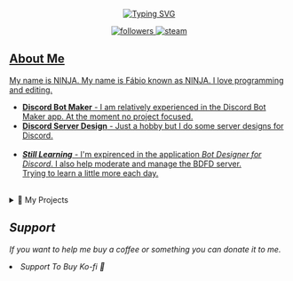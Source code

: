 <p align="center"> <a href="https://git.io/typing-svg"><img src="https://readme-typing-svg.herokuapp.com?font=Fira+Code&pause=1000&color=F7F7F7&width=435&lines=Hello+there%2C+I'm+NINJA!+%E2%98%95;Working+with+Discord+Projects+%E2%9C%85" alt="Typing SVG" /></a> </p>

<p align = "center"> <a href="https://github.com/OutroNinja"> <img alt="followers" title="Follow Me" src="https://img.shields.io/github/followers/DanielSDSXX?color=00adee&labelColor=1155ba&style=for-the-badge&logo=github&label=Follow%20me" />
<a href="https://github.com/OutroNinja"> <img alt = "steam" title="Steam" src="https://img.shields.io/badge/steam-%23000000.svg?&style=for-the-badge&logo=steam&logoColor=white&colorB=00adee" /> </p>

<h2> About Me </h2> <p align="left"> <p> My name is NINJA. My name is Fábio known as NINJA. I love programming and editing.</p> <ul> <li><strong>
Discord Bot Maker</strong> - I am relatively experienced in the Discord Bot Maker app. At the moment no project focused.</li> <li><strong>
Discord Server Design</strong> - Just a hobby but I do some server designs for Discord.</li> <br/>
 
<li><strong><em>Still Learning</em></strong> - I'm expirenced in the application <em>Bot Designer for Discord</em>. I also help moderate and manage the BDFD server.</li> 
Trying to learn a little more each day. </ul> </p> </a><br/>

<details> <summary>💫 My Projects</summary> <p align="left"> <h2>Projects</h2> <p><em> Projects I'm currently working on. Some are not here yet.</p> 
<h3>Frequent Contributor Of</h3>
  <ul> <li> Nothing - Really nothing here </li>
<li> <a href="https://github.com/OutroNinja">Dont Click</a> - Pls just dont click here.</p> </details>

<h2> Support </h2> <p align="left"> <p> If you want to help me buy a coffee or something you can donate it to me.</p> <li>
Support To Buy Ko-fi 🍵</li>
